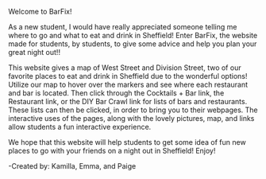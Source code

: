 Welcome to BarFix!

As a new student, I would have really appreciated someone telling me where to go and what to eat and drink in Sheffield! Enter BarFix, the website made for students, by students, to give some advice and help you plan your great night out!!

This website gives a map of West Street and Division Street, two of our favorite places to eat and drink in Sheffield due to the wonderful options! Utilize our map to hover over the markers and see where each restaurant and bar is located. Then click through the Cocktails + Bar link, the Restaurant link, or the DIY Bar Crawl link for lists of bars and restaurants. These lists can then be clicked, in order to bring you to their webpages. The interactive uses of the pages, along with the lovely pictures, map, and links allow students a fun interactive experience.

We hope that this website will help students to get some idea of fun new places to go with your friends on a night out in Sheffield! Enjoy!

-Created by: Kamilla, Emma, and Paige
